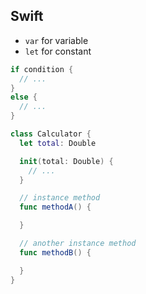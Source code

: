 ## Swift

* `var` for variable
* `let` for constant

```swift
if condition {
  // ...
}
else {
  // ...
}
```

```swift
class Calculator {
  let total: Double

  init(total: Double) {
    // ...
  }

  // instance method
  func methodA() {

  }

  // another instance method
  func methodB() {

  }
}
```
